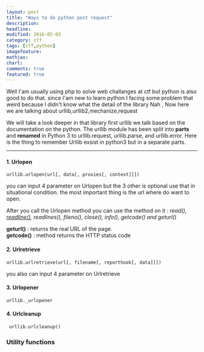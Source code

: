 ```yaml
---
layout: post
title: "Ways to do python post request"
description: 
headline: 
modified: 2016-05-03
category: ctf
tags: [ctf,python]
imagefeature: 
mathjax: 
chart: 
comments: true
featured: true
---
```


Well I'am usually using php to solve web challanges at ctf but python is also good to do that.
since I'am new to learn python I facing some problem that weird because I didn't know what the detail of the library 
Nah , Now here we are talking about urllib,urllib2,mechanize,request 

We will take a look deeper in that library first urllib we talk based on the documentation on the python.
The urllib module has been split into **parts** and **renamed** in Python 3 to urllib.request, urllib.parse, and urllib.error. Here is the thing to remember Urllib exsist in python3 but in a separate parts.

---

#### 1. Urlopen

`urllib.urlopen(url[, data[, proxies[, context]]])`

you can input 4 parameter on Urlopen but the 3 other is optional use that in situational condition. the most important thing is the url where do want to open. 

After you call the Urlopen method you can use the method on it : *read(), [readline()](https://docs.python.org/2/library/readline.html#module-readline), readlines(), fileno(), close(), info(), getcode() and geturl()*


**geturl()** : returns the real URL of the page. <br> 
**getcode()** : method returns the HTTP status code

#### 2. Urlretrieve 

`urllib.urlretrieve(url[, filename[, reporthook[, data]]])`

you also can input 4 parameter on Urlretrieve


#### 3. Urlopener

`urllib._urlopener`

#### 4. Urlcleanup

` urllib.urlcleanup()`


### Utility functions

